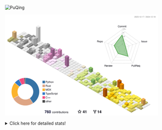 ![PuQing](https://user-images.githubusercontent.com/27223114/171565019-9a56fae6-b08b-421f-99db-7e830da42371.png)

![](./profile-3d-contrib/profile-season-animate.svg)

<details>
<summary>Click here for detailed stats!</summary>

<!--START_SECTION:waka-->
![Lines of code](https://img.shields.io/badge/From%20Hello%20World%20I%27ve%20Written-1.6%20million%20lines%20of%20code-blue)

**🐱 My GitHub Data** 

> 📦 414.3 kB Used in GitHub's Storage 
 > 
> 🏆 740 Contributions in the Year 2024
 > 
> 🚫 Not Opted to Hire
 > 
> 📜 38 Public Repositories 
 > 
> 🔑 32 Private Repositories 
 > 
**I'm an Early 🐤** 

```text
🌞 Morning                634 commits         ██░░░░░░░░░░░░░░░░░░░░░░░   07.50 % 
🌆 Daytime                3693 commits        ███████████░░░░░░░░░░░░░░   43.69 % 
🌃 Evening                1954 commits        ██████░░░░░░░░░░░░░░░░░░░   23.12 % 
🌙 Night                  2171 commits        ██████░░░░░░░░░░░░░░░░░░░   25.69 % 
```


📊 **This Week I Spent My Time On** 

```text
💬 Programming Languages: 
C++                      6 hrs 23 mins       █████░░░░░░░░░░░░░░░░░░░░   19.83 % 
Other                    4 hrs 57 mins       ████░░░░░░░░░░░░░░░░░░░░░   15.36 % 
PPTMan                   4 hrs 46 mins       ████░░░░░░░░░░░░░░░░░░░░░   14.80 % 
Rust                     3 hrs 11 mins       ██░░░░░░░░░░░░░░░░░░░░░░░   09.89 % 
Python                   2 hrs 43 mins       ██░░░░░░░░░░░░░░░░░░░░░░░   08.44 % 

🔥 Editors: 
VS Code                  14 hrs 14 mins      ███████████░░░░░░░░░░░░░░   44.11 % 
MicrosoftPowerPoint      4 hrs 46 mins       ████░░░░░░░░░░░░░░░░░░░░░   14.80 % 
Telegram                 3 hrs 7 mins        ██░░░░░░░░░░░░░░░░░░░░░░░   09.68 % 
Terminal                 2 hrs 29 mins       ██░░░░░░░░░░░░░░░░░░░░░░░   07.74 % 
Mail                     2 hrs 16 mins       ██░░░░░░░░░░░░░░░░░░░░░░░   07.04 % 

💻 Operating System: 
Mac                      18 hrs 9 mins       ██████████████░░░░░░░░░░░   56.27 % 
WSL                      10 hrs 43 mins      ████████░░░░░░░░░░░░░░░░░   33.24 % 
Linux                    3 hrs 23 mins       ███░░░░░░░░░░░░░░░░░░░░░░   10.49 % 
```


<!--END_SECTION:waka-->
</details>
